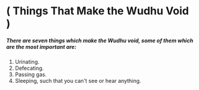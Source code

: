 ( Things That Make the Wudhu Void )
===================================

##### There are seven things which make the Wudhu void, some of them which are the most important are:

1. Urinating.  
 2. Defecating.  
 3. Passing gas.  
 4. Sleeping, such that you can't see or hear anything.
